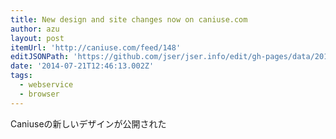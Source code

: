 ```yaml
---
title: New design and site changes now on caniuse.com
author: azu
layout: post
itemUrl: 'http://caniuse.com/feed/148'
editJSONPath: 'https://github.com/jser/jser.info/edit/gh-pages/data/2014/07/index.json'
date: '2014-07-21T12:46:13.002Z'
tags:
  - webservice
  - browser
---
```

Caniuseの新しいデザインが公開された
